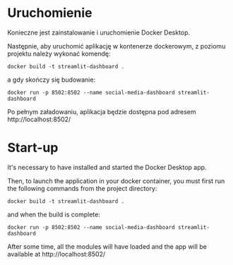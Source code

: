 # Uruchomienie

Konieczne jest zainstalowanie i uruchomienie Docker Desktop.

Następnie, aby uruchomić aplikację w kontenerze dockerowym, z poziomu projektu należy wykonać komendę:

```{text}
docker build -t streamlit-dashboard .
```

a gdy skończy się budowanie:

```{text}
docker run -p 8502:8502 --name social-media-dashboard streamlit-dashboard
```

Po pełnym załadowaniu, aplikacja będzie dostępna pod adresem http://localhost:8502/

# Start-up

It's necessary to have installed and started the Docker Desktop app.

Then, to launch the application in your docker container, you must first run the following commands from the project directory:

```{text}
docker build -t streamlit-dashboard .
```

and when the build is complete:

```{text}
docker run -p 8502:8502 --name social-media-dashboard streamlit-dashboard
```

After some time, all the modules will have loaded and the app will be available at http://localhost:8502/
